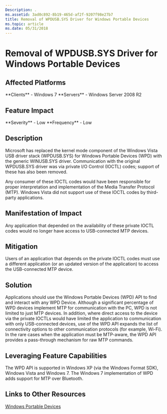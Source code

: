 ```yaml
---
Description: .
ms.assetid: 3ad0c892-8b19-465d-af2f-9207f98e27b7
title: Removal of WPDUSB.SYS Driver for Windows Portable Devices
ms.topic: article
ms.date: 05/31/2018
---
```


# Removal of WPDUSB.SYS Driver for Windows Portable Devices

## Affected Platforms

<dl> **Clients** - Windows 7  
**Servers** - Windows Server 2008 R2  
</dl>

## Feature Impact

<dl> **Severity** - Low  
**Frequency** - Low  
</dl>

## Description

Microsoft has replaced the kernel mode component of the Windows Vista USB driver stack (WPDUSB.SYS) for Windows Portable Devices (WPD) with the generic WINUSB.SYS driver. Communication with the original WPDUSB.SYS driver was via private I/O Control (IOCTL) codes; support of these has also been removed.

Any consumer of these IOCTL codes would have been responsible for proper interpretation and implementation of the Media Transfer Protocol (MTP). Windows Vista did not support use of these IOCTL codes by third-party applications.

## Manifestation of Impact

Any application that depended on the availability of these private IOCTL codes would no longer have access to USB-connected MTP devices.

## Mitigation

Users of an application that depends on the private IOCTL codes must use a different application (or an updated version of the application) to access the USB-connected MTP device.

## Solution

Applications should use the Windows Portable Devices (WPD) API to find and interact with any WPD Device. Although a significant percentage of WPD devices implement MTP for communication with the PC, WPD is not limited to just MTP devices. In addition, where direct access to the device via the private IOCTLs would have limited the application to communication with only USB-connected devices, use of the WPD API expands the list of connectivity options to other communication protocols (for example, Wi-Fi). In the rare cases when the application must be MTP-aware, the WPD API provides a pass-through mechanism for raw MTP commands.

## Leveraging Feature Capabilities

The WPD API is supported in Windows XP (via the Windows Format SDK), Windows Vista and Windows 7. The Windows 7 implementation of WPD adds support for MTP over Bluetooth.

## Links to Other Resources

[Windows Portable Devices](https://msdn.microsoft.com/en-us/library/Dd388998(v=VS.85).aspx)

 

 



